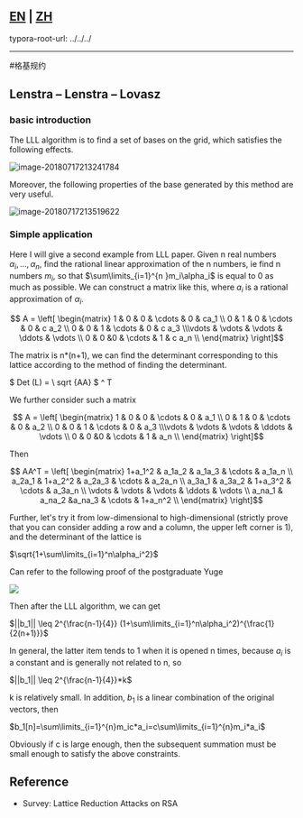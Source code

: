 [EN](./lattice-reduction.md) | [ZH](./lattice-reduction-zh.md)
---

typora-root-url: ../../../

---



#格基规约


## Lenstra – Lenstra – Lovasz


### basic introduction


The LLL algorithm is to find a set of bases on the grid, which satisfies the following effects.




![image-20180717213241784](figure/lll-def.png)







Moreover, the following properties of the base generated by this method are very useful.


![image-20180717213519622](figure/lll-property.png)



### Simple application


Here I will give a second example from LLL paper. Given n real numbers $\alpha_i,...,\alpha_n$, find the rational linear approximation of the n numbers, ie find n numbers $m_i$, so that $\sum\limits_{i=1}^{n }m_i\alpha_i$ is equal to 0 as much as possible. We can construct a matrix like this, where $a_i$ is a rational approximation of $\alpha_i$.




$$ A = \left[ \begin{matrix} 1   & 0 & 0     & \cdots & 0 & ca_1     \\ 0   & 1  & 0    & \cdots & 0 & c a_2  \\ 0   & 0   & 1   & \cdots & 0 & c a_3 \\\vdots & \vdots & \vdots & \ddots & \vdots \\ 0   & 0   &0   & \cdots & 1 & c a_n     \\ \end{matrix} \right]$$



The matrix is n*(n+1), we can find the determinant corresponding to this lattice according to the method of finding the determinant.


$ Det (L) = \ sqrt {AA} $ ^ T


We further consider such a matrix


$$ A = \left[ \begin{matrix} 1   & 0 & 0     & \cdots & 0 & a_1     \\ 0   & 1  & 0    & \cdots & 0 & a_2  \\ 0   & 0   & 1   & \cdots & 0 & a_3 \\\vdots & \vdots & \vdots & \ddots & \vdots \\ 0   & 0   &0   & \cdots & 1 & a_n     \\ \end{matrix} \right]$$



Then


$$ AA^T = \left[ \begin{matrix} 1+a_1^2   & a_1a_2   & a_1a_3 & \cdots  & a_1a_n     \\ a_2a_1   & 1+a_2^2  & a_2a_3 & \cdots & a_2a_n  \\ a_3a_1   & a_3a_2   & 1+a_3^2   & \cdots  & a_3a_n \\ \vdots & \vdots & \vdots & \ddots & \vdots \\ a_na_1   & a_na_2   &a_na_3   & \cdots  & 1+a_n^2     \\ \end{matrix} \right]$$



Further, let&#39;s try it from low-dimensional to high-dimensional (strictly prove that you can consider adding a row and a column, the upper left corner is 1), and the determinant of the lattice is


$\sqrt{1+\sum\limits_{i=1}^n\alpha_i^2}$



Can refer to the following proof of the postgraduate Yuge


![](figure/lll-application2.png)



Then after the LLL algorithm, we can get


$||b_1|| \leq 2^{\frac{n-1}{4}} (1+\sum\limits_{i=1}^n\alpha_i^2)^{\frac{1}{2(n+1)}}$



In general, the latter item tends to 1 when it is opened n times, because $a_i$ is a constant and is generally not related to n, so


$||b_1|| \leq 2^{\frac{n-1}{4}}*k$



k is relatively small. In addition, $b_1$ is a linear combination of the original vectors, then


$b_1[n]=\sum\limits_{i=1}^{n}m_ic*a_i=c\sum\limits_{i=1}^{n}m_i*a_i$



Obviously if c is large enough, then the subsequent summation must be small enough to satisfy the above constraints.




## Reference


- Survey: Lattice Reduction Attacks on RSA
